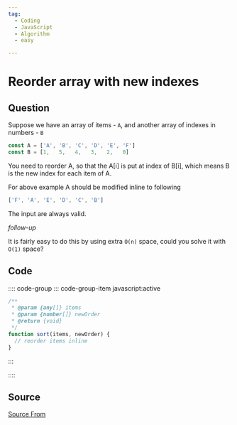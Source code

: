 ```yaml
---
tag:
  - Coding
  - JavaScript
  - Algorithm
  - easy

---
```

  
# Reorder array with new indexes

## Question
Suppose we have an array of items - `A`, and another array of indexes in numbers - `B`

```js
const A = ['A', 'B', 'C', 'D', 'E', 'F']
const B = [1,   5,   4,   3,   2,   0]
```

You need to reorder A, so that the A\[i\] is put at index of B\[i\], which means B is the new index for each item of A.

For above example A should be modified inline to following

```js
['F', 'A', 'E', 'D', 'C', 'B']
```

The input are always valid.

_follow-up_

It is fairly easy to do this by using extra `O(n)` space, could you solve it with `O(1)` space?

## Code
:::: code-group
::: code-group-item javascript:active
```javascript
/**
 * @param {any[]} items
 * @param {number[]} newOrder
 * @return {void}
 */
function sort(items, newOrder) {
  // reorder items inline
}
```
:::
    
::::



##  Source
[Source From](https://bigfrontend.dev/problem/reorder-array-with-new-indexes)

  